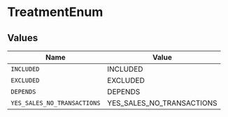 # TreatmentEnum


## Values

| Name                        | Value                       |
| --------------------------- | --------------------------- |
| `INCLUDED`                  | INCLUDED                    |
| `EXCLUDED`                  | EXCLUDED                    |
| `DEPENDS`                   | DEPENDS                     |
| `YES_SALES_NO_TRANSACTIONS` | YES_SALES_NO_TRANSACTIONS   |